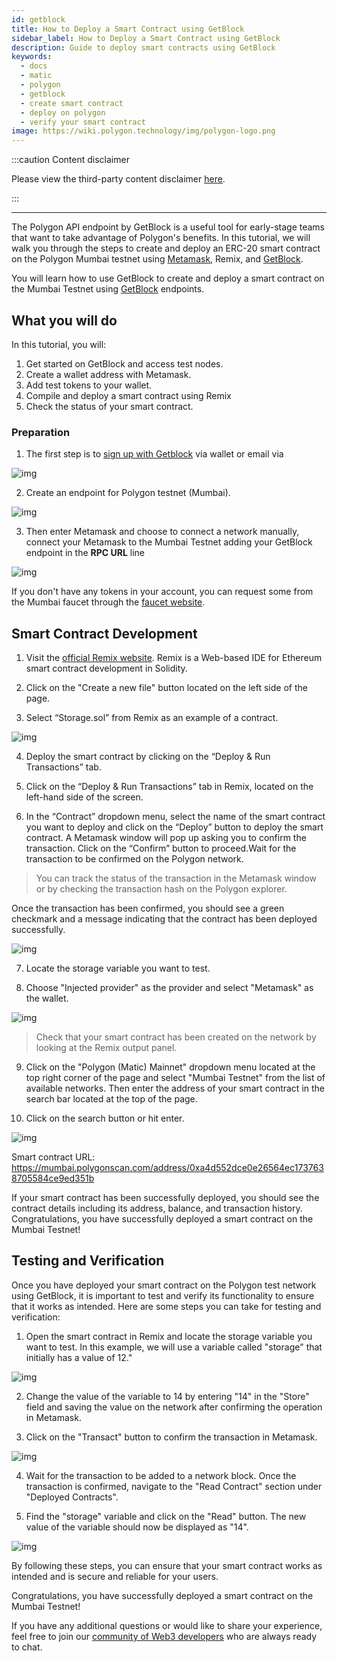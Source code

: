 ```yaml
---
id: getblock
title: How to Deploy a Smart Contract using GetBlock
sidebar_label: How to Deploy a Smart Contract using GetBlock
description: Guide to deploy smart contracts using GetBlock
keywords:
  - docs
  - matic
  - polygon
  - getblock
  - create smart contract
  - deploy on polygon
  - verify your smart contract
image: https://wiki.polygon.technology/img/polygon-logo.png
---
```


:::caution Content disclaimer

Please view the third-party content disclaimer [<ins>here</ins>](https://github.com/maticnetwork/matic-docs/blob/master/CONTENT_DISCLAIMER.md).

:::

---

The Polygon API endpoint by GetBlock is a useful tool for early-stage teams that want to take advantage of Polygon's benefits. In this tutorial, we will walk you through the steps to create and deploy an ERC-20 smart contract on the Polygon Mumbai testnet using [Metamask](https://metamask.io/), Remix, and [GetBlock](https://getblock.io/nodes/matic/).

You will learn how to use GetBlock to create and deploy a smart contract on the Mumbai Testnet using [GetBlock](https://getblock.io/) endpoints.

## What you will do

In this tutorial, you will:

1. Get started on GetBlock and access test nodes.
2. Create a wallet address with Metamask.
3. Add test tokens to your wallet.
4. Compile and deploy a smart contract using Remix
5. Check the status of your smart contract.

### Preparation

1. The first step is to [sign up with Getblock](https://account.getblock.io/sign-in) via wallet or email via

  ![img](https://storage.getblock.io/web/blog/article-images/img1+(2).png)

2. Create an endpoint for Polygon testnet (Mumbai).

  ![img](https://storage.getblock.io/web/blog/article-images/img2+(1).png)

3. Then enter Metamask and choose to connect a network manually, connect your Metamask to the Mumbai Testnet adding your GetBlock endpoint in the **RPC URL** line

  ![img](https://storage.getblock.io/web/blog/article-images/imga3.png)

If you don't have any tokens in your account, you can request some from the Mumbai faucet through the [faucet website](https://chat.openai.com/develop/tools/matic-faucet.md).

## Smart Contract Development

1. Visit the [official Remix website](https://remix.ethereum.org/). Remix is a Web-based IDE for Ethereum smart contract development in Solidity.

2. Click on the "Create a new file" button located on the left side of the page.

3. Select “Storage.sol” from Remix as an example of a contract.

  ![img](https://storage.getblock.io/web/blog/article-images/imga4.png)

4. Deploy the smart contract by clicking on the “Deploy & Run Transactions” tab.

5. Click on the “Deploy & Run Transactions” tab in Remix, located on the left-hand side of the screen.

6. In the “Contract” dropdown menu, select the name of the smart contract you want to deploy and click on the “Deploy” button to deploy the smart contract.
A Metamask window will pop up asking you to confirm the transaction. Click on the “Confirm” button to proceed.Wait for the transaction to be confirmed on the Polygon network.

> You can track the status of the transaction in the Metamask window or by checking the transaction hash on the Polygon explorer.

Once the transaction has been confirmed, you should see a green checkmark and a message indicating that the contract has been deployed successfully.

  ![img](https://storage.getblock.io/web/blog/article-images/imga5.png)

7. Locate the storage variable you want to test.

8. Choose "Injected provider" as the provider and select "Metamask" as the wallet.

 ![img](https://storage.getblock.io/web/blog/article-images/imga6.png)

> Check that your smart contract has been created on the network by looking at the Remix output panel.

9. Click on the "Polygon (Matic) Mainnet" dropdown menu located at the top right corner of the page and select "Mumbai Testnet" from the list of available networks. Then enter the address of your smart contract in the search bar located at the top of the page.

10. Click on the search button or hit enter.

 ![img](https://storage.getblock.io/web/blog/article-images/img6+(1).png)

Smart contract URL: https://mumbai.polygonscan.com/address/0xa4d552dce0e26564ec1737638705584ce9ed351b

If your smart contract has been successfully deployed, you should see the contract details including its address, balance, and transaction history. Congratulations, you have successfully deployed a smart contract on the Mumbai Testnet!

## Testing and Verification

Once you have deployed your smart contract on the Polygon test network using GetBlock, it is important to test and verify its functionality to ensure that it works as intended. Here are some steps you can take for testing and verification:

1. Open the smart contract in Remix and locate the storage variable you want to test. In this example, we will use a variable called "storage" that initially has a value of 12."

 ![img](https://storage.getblock.io/web/blog/article-images/img7+(1).png)

2. Change the value of the variable to 14 by entering "14" in the "Store" field and saving the value on the network after confirming the operation in Metamask.

3. Click on the "Transact" button to confirm the transaction in Metamask.

 ![img](https://storage.getblock.io/web/blog/article-images/imga10.png)

4. Wait for the transaction to be added to a network block. Once the transaction is confirmed, navigate to the "Read Contract" section under "Deployed Contracts".

5. Find the "storage" variable and click on the "Read" button. The new value of the variable should now be displayed as "14".

 ![img](https://storage.getblock.io/web/blog/article-images/img9+(1).png)

By following these steps, you can ensure that your smart contract works as intended and is secure and reliable for your users.

Congratulations, you have successfully deployed a smart contract on the Mumbai Testnet!

If you have any additional questions or would like to share your experience, feel free to join our [community of Web3 developers](https://discord.gg/Jb9UZZUHN7) who are always ready to chat.
